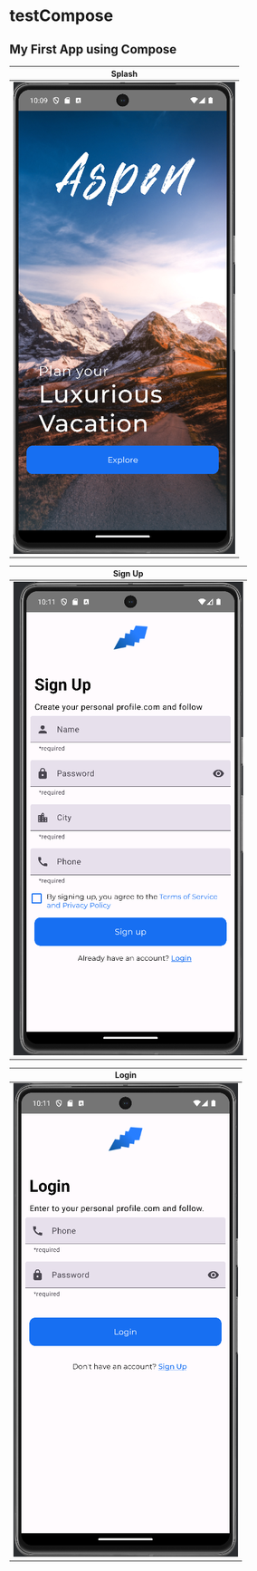 # testCompose
## My First App using Compose
|  Splash |
| --- | 
| ![splash](images/screen1.png) | 

|  Sign Up |
| --- | 
| ![splash](images/screen2.png) | 

|  Login |
| --- | 
| ![splash](images/screen3.png) | 

